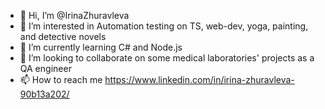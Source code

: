 - 👋 Hi, I’m @IrinaZhuravleva
- 👀 I’m interested in Automation testing on TS, web-dev, yoga, painting, and detective novels
- 🌱 I’m currently learning C# and Node.js
- 💞️ I’m looking to collaborate on some medical laboratories' projects as a QA engineer
- 📫 How to reach me https://www.linkedin.com/in/irina-zhuravleva-90b13a202/

<!---
IrinaZhuravleva/IrinaZhuravleva is a ✨ special ✨ repository because its `README.md` (this file) appears on your GitHub profile.
You can click the Preview link to take a look at your changes.
--->
